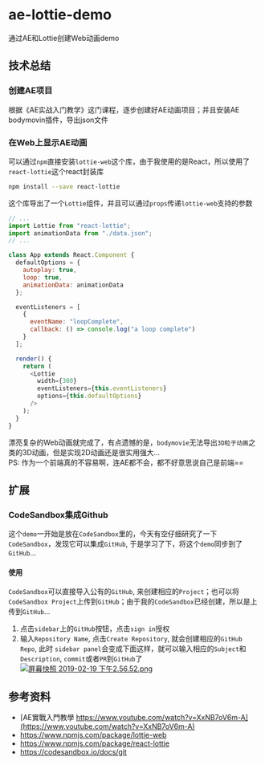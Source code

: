 # ae-lottie-demo
通过AE和Lottie创建Web动画demo

## 技术总结
### 创建AE项目
根据《AE实战入门教学》这门课程，逐步创建好AE动画项目；并且安装AE bodymovin插件，导出json文件

### 在Web上显示AE动画
可以通过`npm`直接安装`lottie-web`这个库，由于我使用的是React，所以使用了`react-lottie`这个react封装库
```bash
npm install --save react-lottie
```
这个库导出了一个`Lottie`组件，并且可以通过`props`传递`lottie-web`支持的参数
```javascript
// ...
import Lottie from "react-lottie";
import animationData from "./data.json";
// ...

class App extends React.Component {
  defaultOptions = {
    autoplay: true,
    loop: true,
    animationData: animationData
  };

  eventListeners = [
    {
      eventName: "loopComplete",
      callback: () => console.log("a loop complete")
    }
  ];

  render() {
    return (
      <Lottie
        width={300}
        eventListeners={this.eventListeners}
        options={this.defaultOptions}
      />
    );
  }
}
```
漂亮复杂的Web动画就完成了，有点遗憾的是，`bodymovie`无法导出`3D粒子动画`之类的3D动画，但是实现2D动画还是很实用强大...  
PS: 作为一个前端真的不容易啊，连AE都不会，都不好意思说自己是前端==

## 扩展
### CodeSandbox集成Github
这个`demo`一开始是放在`CodeSandbox`里的，今天有空仔细研究了一下`CodeSandbox`，发现它可以集成`GitHub`, 于是学习了下，将这个`demo`同步到了`GitHub`...
#### 使用
`CodeSandbox`可以直接导入公有的`GitHub`, 来创建相应的`Project`；也可以将`CodeSandbox Project`上传到`GitHub`；由于我的`CodeSandbox`已经创建，所以是上传到`GitHub`...
1. 点击`sidebar`上的`GitHub`按钮，点击`sign in`授权
2. 输入`Repository Name`, 点击`Create Repository`, 就会创建相应的`GitHub Repo`, 此时 `sidebar panel`会变成下面这样，就可以输入相应的`Subject`和`Description`, `commit`或者`PR`到`GitHub`了
[![屏幕快照 2019-02-19 下午2.56.52.png](https://i.loli.net/2019/02/19/5c6ba8d63d508.png)](https://i.loli.net/2019/02/19/5c6ba8d63d508.png)





## 参考资料
* [AE實戰入門教學 https://www.youtube.com/watch?v=XxNB7oV6m-A](https://www.youtube.com/watch?v=XxNB7oV6m-A)
* https://www.npmjs.com/package/lottie-web
* https://www.npmjs.com/package/react-lottie
* https://codesandbox.io/docs/git

